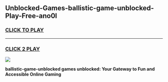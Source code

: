 
## Unblocked-Games-ballistic-game-unblocked-Play-Free-ano0l
<h3>
<a href="https://premium76.site?title=ballistic-game-unblocked&ref=23A">CLICK TO PLAY</a></h3>
<hr>

<h3>
<a href="https://premium76.site?title=ballistic-game-unblocked&ref=23A">CLICK 2 PLAY</a>
  
</h3>

<a href="https://premium76.site?title=ballistic-game-unblocked&ref=23A"><img src="https://clearcache.store/games.png"></a>


**ballistic-game-unblocked games unblocked: Your Gateway to Fun and Accessible Online Gaming**
